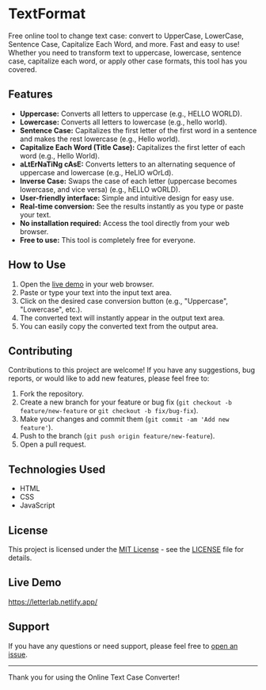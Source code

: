 # TextFormat
Free online tool to change text case: convert to UpperCase, LowerCase, Sentence Case, Capitalize Each Word, and more. Fast and easy to use!
Whether you need to transform text to uppercase, lowercase, sentence case, capitalize each word, or apply other case formats, this tool has you covered.

## Features

* **Uppercase:** Converts all letters to uppercase (e.g., HELLO WORLD).
* **Lowercase:** Converts all letters to lowercase (e.g., hello world).
* **Sentence Case:** Capitalizes the first letter of the first word in a sentence and makes the rest lowercase (e.g., Hello world).
* **Capitalize Each Word (Title Case):** Capitalizes the first letter of each word (e.g., Hello World).
* **aLtErNaTiNg cAsE:** Converts letters to an alternating sequence of uppercase and lowercase (e.g., HeLlO wOrLd).
* **Inverse Case:** Swaps the case of each letter (uppercase becomes lowercase, and vice versa) (e.g., hELLO wORLD).
* **User-friendly interface:** Simple and intuitive design for easy use.
* **Real-time conversion:** See the results instantly as you type or paste your text.
* **No installation required:** Access the tool directly from your web browser.
* **Free to use:** This tool is completely free for everyone.

## How to Use

1.  Open the [live demo](https://letterlab.netlify.app/) in your web browser.
2.  Paste or type your text into the input text area.
3.  Click on the desired case conversion button (e.g., "Uppercase", "Lowercase", etc.).
4.  The converted text will instantly appear in the output text area.
5.  You can easily copy the converted text from the output area.

## Contributing

Contributions to this project are welcome! If you have any suggestions, bug reports, or would like to add new features, please feel free to:

1.  Fork the repository.
2.  Create a new branch for your feature or bug fix (`git checkout -b feature/new-feature` or `git checkout -b fix/bug-fix`).
3.  Make your changes and commit them (`git commit -am 'Add new feature'`).
4.  Push to the branch (`git push origin feature/new-feature`).
5.  Open a pull request.

## Technologies Used

* HTML
* CSS
* JavaScript

## License

This project is licensed under the [MIT License](LICENSE) - see the [LICENSE](LICENSE) file for details.

## Live Demo

https://letterlab.netlify.app/

## Support

If you have any questions or need support, please feel free to [open an issue](https://github.com/Sidspirit/TextFormat/issues).

---

Thank you for using the Online Text Case Converter!

